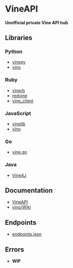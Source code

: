 VineAPI
=======

#### Unofficial private Vine API hub

## Libraries

### Python

* [vinepy](https://github.com/davoclavo/vinepy)
* [vino](https://github.com/starlock/vino/blob/master/vine.py)

### Ruby

* [vinerb](https://github.com/vic/vinerb)
* [redvine](https://github.com/stakes/redvine)
* [vine_client](https://github.com/obrigan228/vine_client)

### JavaScript

* [vinelib](https://github.com/ShaunBaker/vinelib)
* [vino](https://github.com/tlack/vino)

### Go

* [vine.go](https://github.com/ga2arch/go-vine-api/blob/master/vine.go)

### Java

* [Vine4J](https://github.com/IkiMuhendis/Vine4J)


## Documentation

* [VineAPI](https://github.com/VineAPI/VineAPI/blob/master/endpoints.md)
* [vino/Wiki](https://github.com/starlock/vino/wiki/API-Reference)

## Endpoints

* [endpoints.json](https://github.com/VineAPI/VineAPI/blob/master/endpoints.json)

## Errors

* **WIP**

